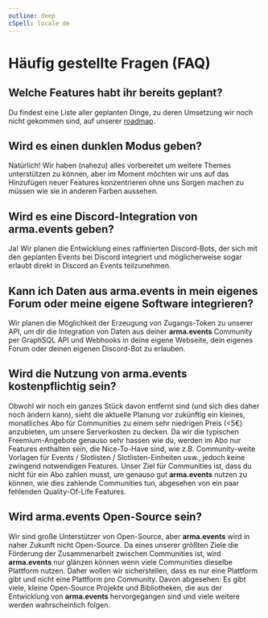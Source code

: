 ```yaml
---
outline: deep
cSpell: locale de
---
```


# Häufig gestellte Fragen (FAQ)

## Welche Features habt ihr bereits geplant?

Du findest eine Liste aller geplanten Dinge, zu deren Umsetzung wir noch nicht gekommen sind, auf unserer [roadmap](./roadmap "Roadmap").

## Wird es einen dunklen Modus geben?

Natürlich! Wir haben (nahezu) alles vorbereitet um weitere Themes unterstützen zu können, aber im Moment möchten wir uns auf das Hinzufügen neuer Features konzentrieren ohne uns Sorgen machen zu müssen wie sie in anderen Farben aussehen.

## Wird es eine Discord-Integration von **arma.events** geben?

Ja! Wir planen die Entwicklung eines raffinierten Discord-Bots, der sich mit den geplanten Events bei Discord integriert und möglicherweise sogar erlaubt direkt in Discord an Events teilzunehmen.

## Kann ich Daten aus **arma.events** in mein eigenes Forum oder meine eigene Software integrieren?

Wir planen die Möglichkeit der Erzeugung von Zugangs-Token zu unserer API, um dir die Integration von Daten aus deiner **arma.events** Community per GraphSQL API und Webhooks in deine eigene Webseite, dein eigenes Forum oder deinen eigenen Discord-Bot zu erlauben.

## Wird die Nutzung von **arma.events** kostenpflichtig sein?

Obwohl wir noch ein ganzes Stück davon entfernt sind (und sich dies daher noch ändern kann), sieht die aktuelle Planung vor zukünftig ein kleines, monatliches Abo für Communities zu einem sehr niedrigen Preis (<5€) anzubieten, um unsere Serverkosten zu decken. Da wir die typischen Freemium-Angebote genauso sehr hassen wie du, werden im Abo nur Features enthalten sein, die Nice-To-Have sind, wie z.B. Community-weite Vorlagen für Events / Slotlisten / Slotlisten-Einheiten usw., jedoch keine zwingend notwendigen Features. Unser Ziel für Communities ist, dass du nicht für ein Abo zahlen musst, um genauso gut **arma.events** nutzen zu können, wie dies zahlende Communities tun, abgesehen von ein paar fehlenden Quality-Of-Life Features.

## Wird **arma.events** Open-Source sein?

Wir sind große Unterstützer von Open-Source, aber **arma.events** wird in naher Zukunft nicht Open-Source. Da eines unserer größten Ziele die Förderung der Zusammenarbeit zwischen Communities ist, wird **arma.events** nur glänzen können wenn viele Communities dieselbe Plattform nutzen. Daher wollen wir sicherstellen, dass es nur eine Plattform gibt und nicht eine Plattform pro Community. Davon abgesehen: Es gibt viele, kleine Open-Source Projekte und Bibliotheken, die aus der Entwicklung von **arma.events** hervorgegangen sind und viele weitere werden wahrscheinlich folgen.
